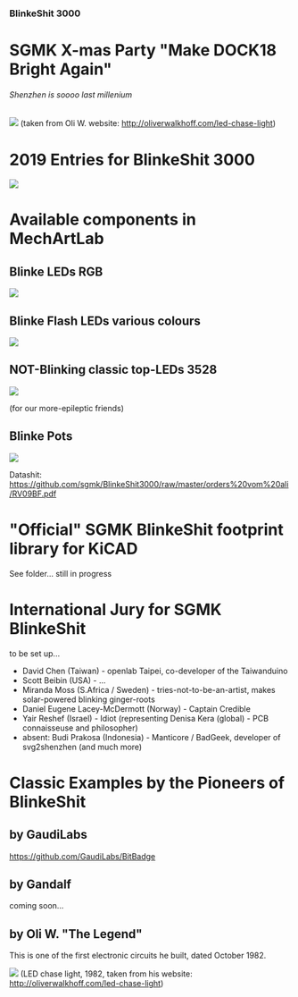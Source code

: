 ### BlinkeShit 3000
# SGMK X-mas Party "Make DOCK18 Bright Again"
###### Shenzhen is soooo last millenium

![](https://github.com/sgmk/BlinkeShit3000/raw/master/examples/chase_light_ani_1200x900.gif)
(taken from Oli W. website: http://oliverwalkhoff.com/led-chase-light)

# 2019 Entries for BlinkeShit 3000

![](https://github.com/sgmk/BlinkeShit3000/raw/master/2019_entries/Selection_118.jpg)

# Available components in MechArtLab

## Blinke LEDs RGB

![](https://github.com/sgmk/BlinkeShit3000/raw/master/orders%20vom%20ali/RGB_flash_0807_aliOrder.jpg)

## Blinke Flash LEDs various colours

![](https://github.com/sgmk/BlinkeShit3000/raw/master/orders%20vom%20ali/Screenshot_ali_BlinkeLEDs.jpg)


## NOT-Blinking classic top-LEDs 3528

![](https://github.com/sgmk/BlinkeShit3000/raw/master/orders%20vom%20ali/topleds_3528.jpg)

(for our more-epileptic friends)

## Blinke Pots

![](https://github.com/sgmk/BlinkeShit3000/raw/master/orders%20vom%20ali/BlinkePots_onProtoboard.jpg)

Datashit: https://github.com/sgmk/BlinkeShit3000/raw/master/orders%20vom%20ali/RV09BF.pdf

# "Official" SGMK BlinkeShit footprint library for KiCAD

See folder... still in progress

# International Jury for SGMK BlinkeShit
to be set up...

* David Chen (Taiwan) - openlab Taipei, co-developer of the Taiwanduino
* Scott Beibin (USA) - ...
* Miranda Moss (S.Africa / Sweden) - tries-not-to-be-an-artist, makes solar-powered blinking ginger-roots
* Daniel Eugene Lacey-McDermott (Norway) - Captain Credible
* Yair Reshef (Israel) - Idiot (representing Denisa Kera (global) - PCB connaisseuse and philosopher)
* absent: Budi Prakosa (Indonesia) - Manticore / BadGeek, developer of svg2shenzhen (and much more)

# Classic Examples by the Pioneers of BlinkeShit
## by GaudiLabs

https://github.com/GaudiLabs/BitBadge

## by Gandalf
coming soon...

## by Oli W. "The Legend"
This is one of the first electronic circuits he built, dated October 1982.

![](https://github.com/sgmk/BlinkeShit3000/raw/master/examples/chase_light_ani_1200x900.gif)
(LED chase light, 1982, taken from his website: http://oliverwalkhoff.com/led-chase-light)
